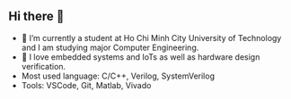 ## Hi there 👋
- 🔭 I’m currently a student at Ho Chi Minh City University of Technology and I am studying major Computer Engineering.
- 🌱 I love embedded systems and IoTs as well as hardware design verification.
- Most used language: C/C++, Verilog, SystemVerilog
- Tools: VSCode, Git, Matlab, Vivado
<!--
**hieule275/hieule275** is a ✨ _special_ ✨ repository because its `README.md` (this file) appears on your GitHub profile.

Here are some ideas to get you started:

- 🔭 I’m currently working on ...
- 🌱 I’m currently learning ...
- 👯 I’m looking to collaborate on ...
- 🤔 I’m looking for help with ...
- 💬 Ask me about ...
- 📫 How to reach me: ...
- 😄 Pronouns: ...
- ⚡ Fun fact: ...
-->
